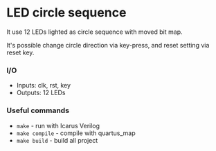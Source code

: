 # LED circle sequence

It use 12 LEDs lighted as circle sequence with moved bit map.

It's possible change circle direction via key-press, and reset setting via reset key.

### I/O
* Inputs: clk, rst, key
* Outputs: 12 LEDs 

### Useful commands
* `make` - run with Icarus Verilog
* `make compile` - compile with  quartus_map 
* `make build` - build all project 
